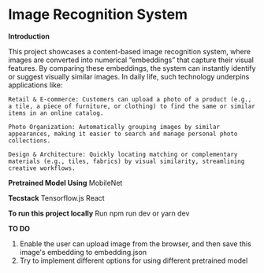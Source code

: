 # Image Recognition System

**Introduction**

This project showcases a content-based image recognition system, where images are converted into numerical “embeddings” that capture their visual features. By comparing these embeddings, the system can instantly identify or suggest visually similar images. In daily life, such technology underpins applications like:

    Retail & E-commerce: Customers can upload a photo of a product (e.g., a tile, a piece of furniture, or clothing) to find the same or similar items in an online catalog.

    Photo Organization: Automatically grouping images by similar appearances, making it easier to search and manage personal photo collections.
    
    Design & Architecture: Quickly locating matching or complementary materials (e.g., tiles, fabrics) by visual similarity, streamlining creative workflows.

**Pretrained Model Using**
MobileNet

**Tecstack**
Tensorflow.js
React

**To run this project locally**
Run npm run dev or yarn dev

**TO DO**
1. Enable the user can upload image from the browser, and then save this image's embedding to embedding.json 
2. Try to implement different options for using different pretrained model
